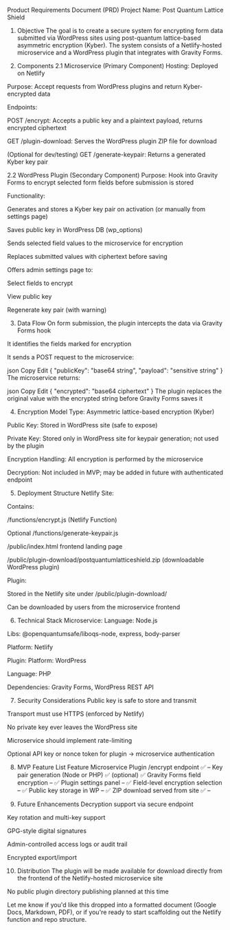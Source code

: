 Product Requirements Document (PRD)
Project Name: Post Quantum Lattice Shield

1. Objective
The goal is to create a secure system for encrypting form data submitted via WordPress sites using post-quantum lattice-based asymmetric encryption (Kyber). The system consists of a Netlify-hosted microservice and a WordPress plugin that integrates with Gravity Forms.

2. Components
2.1 Microservice (Primary Component)
Hosting: Deployed on Netlify

Purpose: Accept requests from WordPress plugins and return Kyber-encrypted data

Endpoints:

POST /encrypt: Accepts a public key and a plaintext payload, returns encrypted ciphertext

GET /plugin-download: Serves the WordPress plugin ZIP file for download

(Optional for dev/testing) GET /generate-keypair: Returns a generated Kyber key pair

2.2 WordPress Plugin (Secondary Component)
Purpose: Hook into Gravity Forms to encrypt selected form fields before submission is stored

Functionality:

Generates and stores a Kyber key pair on activation (or manually from settings page)

Saves public key in WordPress DB (wp_options)

Sends selected field values to the microservice for encryption

Replaces submitted values with ciphertext before saving

Offers admin settings page to:

Select fields to encrypt

View public key

Regenerate key pair (with warning)

3. Data Flow
On form submission, the plugin intercepts the data via Gravity Forms hook

It identifies the fields marked for encryption

It sends a POST request to the microservice:

json
Copy
Edit
{
  "publicKey": "base64 string",
  "payload": "sensitive string"
}
The microservice returns:

json
Copy
Edit
{
  "encrypted": "base64 ciphertext"
}
The plugin replaces the original value with the encrypted string before Gravity Forms saves it

4. Encryption Model
Type: Asymmetric lattice-based encryption (Kyber)

Public Key: Stored in WordPress site (safe to expose)

Private Key: Stored only in WordPress site for keypair generation; not used by the plugin

Encryption Handling: All encryption is performed by the microservice

Decryption: Not included in MVP; may be added in future with authenticated endpoint

5. Deployment Structure
Netlify Site:

Contains:

/functions/encrypt.js (Netlify Function)

Optional /functions/generate-keypair.js

/public/index.html frontend landing page

/public/plugin-download/postquantumlatticeshield.zip (downloadable WordPress plugin)

Plugin:

Stored in the Netlify site under /public/plugin-download/

Can be downloaded by users from the microservice frontend

6. Technical Stack
Microservice:
Language: Node.js

Libs: @openquantumsafe/liboqs-node, express, body-parser

Platform: Netlify

Plugin:
Platform: WordPress

Language: PHP

Dependencies: Gravity Forms, WordPress REST API

7. Security Considerations
Public key is safe to store and transmit

Transport must use HTTPS (enforced by Netlify)

No private key ever leaves the WordPress site

Microservice should implement rate-limiting

Optional API key or nonce token for plugin → microservice authentication

8. MVP Feature List
Feature	Microservice	Plugin
/encrypt endpoint	✅	–
Key pair generation (Node or PHP)	✅ (optional)	✅
Gravity Forms field encryption	–	✅
Plugin settings panel	–	✅
Field-level encryption selection	–	✅
Public key storage in WP	–	✅
ZIP download served from site	✅	–

9. Future Enhancements
Decryption support via secure endpoint

Key rotation and multi-key support

GPG-style digital signatures

Admin-controlled access logs or audit trail

Encrypted export/import

10. Distribution
The plugin will be made available for download directly from the frontend of the Netlify-hosted microservice site

No public plugin directory publishing planned at this time

Let me know if you'd like this dropped into a formatted document (Google Docs, Markdown, PDF), or if you're ready to start scaffolding out the Netlify function and repo structure.
